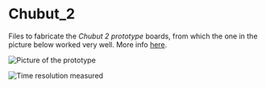 # Chubut_2

Files to fabricate the *Chubut 2 prototype* boards, from which the one in the picture below worked very well. More info [here](https://msenger.web.cern.ch/chubut-2-board-prototype/).

![Picture of the prototype](https://msenger.web.cern.ch/wp-content/uploads/2022/11/photo_2022-11-20_10-45-58.jpg)

![Time resolution measured](https://msenger.web.cern.ch/wp-content/uploads/2022/11/Screenshot_2022-11-20_11-02-24.png)
